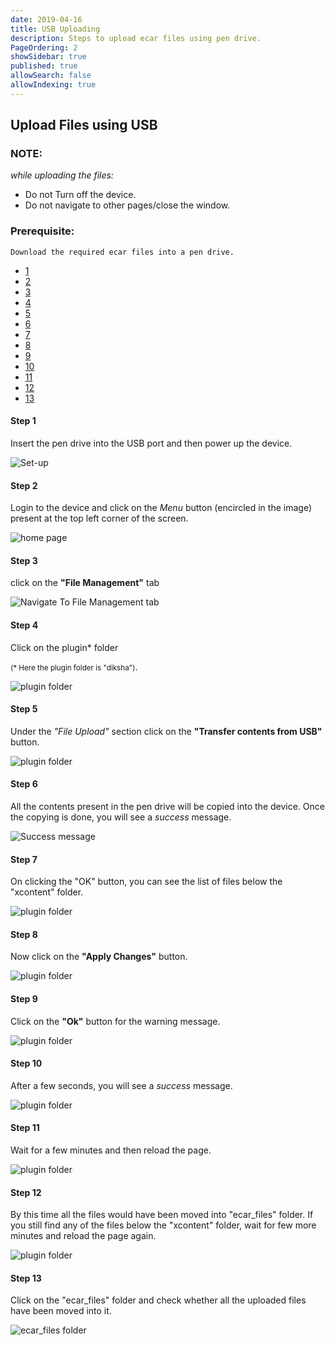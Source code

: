 ```yaml
---
date: 2019-04-16
title: USB Uploading
description: Steps to upload ecar files using pen drive.
PageOrdering: 2
showSidebar: true
published: true
allowSearch: false
allowIndexing: true
---
```

## Upload Files using USB
### NOTE:
*while uploading the files:*  
* Do not Turn off the device.   
* Do not navigate to other pages/close the window.  
  
### Prerequisite:
	Download the required ecar files into a pen drive. 
  
<html>
	<body data-spy="scroll" data-target="#myScrollspy">		
		<!-- timeline Section -->
		<div class="container timeline mt-30 mb-30">
			<div class="row">
		    	<nav class="col-sm-1 col-2 pl-30" id="myScrollspy">
		    	  	<ul class="nav nav-pills flex-column">
		    	  	  	<li class="nav-item">
		    	  	  	  <a class="nav-link active" href="#section1"><div class="timeline-badge text-center font-bold"> 1 </div></a>
		    	  	  	</li>
		    	  	  	<li class="nav-item">
		    	  	  	  <a class="nav-link" href="#section2"><div class="timeline-badge text-center font-bold"> 2 </div></a>
		    	  	  	</li>
		    	  	  	<li class="nav-item">
		    	  	  	  <a class="nav-link" href="#section3"><div class="timeline-badge text-center font-bold"> 3 </div></a>
		    	  	  	</li>
		    	  	  	<li class="nav-item">
		    	  	  	  <a class="nav-link" href="#section4"><div class="timeline-badge text-center font-bold"> 4 </div></a>
		    	  	  	</li>
						<li class="nav-item">
		    	  	  	  <a class="nav-link" href="#section5"><div 	class="timeline-badge text-center font-bold"> 5 </div></a>
		    	  	  	</li>
						<li class="nav-item">
		    	  	  	  <a class="nav-link" href="#section6"><div 	class="timeline-badge text-center font-bold"> 6 </div></a>
		    	  	  	</li>
						<li class="nav-item">
		    	  	  	  <a class="nav-link" href="#section7"><div 	class="timeline-badge text-center font-bold"> 7 </div></a>
		    	  	  	</li>
						<li class="nav-item">
		    	  	  	  <a class="nav-link" href="#section8"><div 	class="timeline-badge text-center font-bold"> 8 </div></a>
		    	  	  	</li>
						<li class="nav-item">
		    	  	  	  <a class="nav-link" href="#section9"><div 	class="timeline-badge text-center font-bold"> 9 </div></a>
		    	  	  	</li>
						<li class="nav-item">
		    	  	  	  <a class="nav-link" href="#section10"><div 		class="timeline-badge text-center font-bold"> 10 </div></a>
		    	  	  	</li>
                        <li class="nav-item">
		    	  	  	  <a class="nav-link" href="#section11"><div 		class="timeline-badge text-center font-bold"> 11 </div></a>
		    	  	  	</li>
                        <li class="nav-item">
		    	  	  	  <a class="nav-link" href="#section12"><div 		class="timeline-badge text-center font-bold"> 12 </div></a>
		    	  	  	</li>
                        <li class="nav-item">
		    	  	  	  <a class="nav-link" href="#section13"><div 		class="timeline-badge text-center font-bold"> 13 </div></a>
		    	  	  	</li>
		    	  	</ul>
		    	</nav>
		    	<div class="col-sm-11 col-10">
					<div id="section1" class="timeline-section">    
		    	    	<div class="content">
							<div class="row pt-40 ">
								<div class="col-md-4 text-left">
									<h4 class="font-bold">Step 1</h4>
									<p>Insert the pen drive into the USB port and then power up the device.</p>
								</div>
								<div class="col-md-8 text-center">
									<img src="/docs/img/filemanagement/usb/pendrive.png" class="img-fluid" alt="Set-up">
								</div>
							</div>
						</div>
	    			</div>
		    		<div id="section2" class="timeline-section">    
		    	    	<div class="content">
							<div class="row pt-40 ">
								<div class="col-md-4 text-left">
									<h4 class="font-bold">Step 2</h4>
									<p>Login to the device and click on the <i>Menu</i> button (encircled in the image) present at the top left corner of the screen.</p>
								</div>
								<div class="col-md-8 text-center">
									<img src="/docs/img/up1.png" class="img-fluid" alt="home page">
								</div>
							</div>
						</div>
	    			</div>
		    		<div id="section3" class="timeline-section"> 
		    			<div class="content">
							<div class="row pt-40">
								<div class="col-md-4 text-left">
									<h4 class="font-bold">Step 3</h4>
									<p>click on the <b>"File Management"</b> tab</p>
								</div>
								<div class="col-md-8 text-center">
									<img src="/docs/img/filemanagement/fm2.png" class="img-fluid" alt="Navigate To File Management tab">
								</div>
							</div>
						</div>
		    		</div>        
		    		<div id="section4" class="timeline-section">         
						<div class="content">
							<div class="row pt-40">
								<div class="col-md-4 text-left">
									<h4 class="font-bold">Step 4</h4>
									<p>Click on the plugin* folder</p><p><small>(* Here the plugin folder is "diksha")</small>.</p>
								</div>
								<div class="col-md-8 text-center">
									<img src="/docs/img/filemanagement/fm3.png" class="img-fluid" alt="plugin folder">
								</div>
							</div>
						</div>
		    		</div>
		    		<div id="section5" class="timeline-section">
						<div class="content">
							<div class="row pt-40">
								<div class="col-md-4 text-left">
									<h4 class="font-bold">Step 5</h4>
									<p>Under the <i>"File Upload"</i> section click on the <b>"Transfer contents from USB"</b> button.</p>
								</div>
								<div class="col-md-8 text-center">
									<img src="/docs/img/filemanagement/usb/u2.png" class="img-fluid" alt="plugin folder">
								</div>
							</div>
						</div>
		    		</div>
					<div id="section6" class="timeline-section">         
		    		    <div class="content">
							<div class="row pt-40">
								<div class="col-md-4 text-left">
									<h4 class="font-bold">Step 6</h4>
									<p>All the contents present in the pen drive will be copied into the device. Once the copying is done, you will see a <i>success</i> message.</p>
								</div>
								<div class="col-md-8 text-center">
									<img src="/docs/img/filemanagement/usb/u3.png" class="img-fluid" alt="Success message">
								</div>
							</div>
						</div>
		    		</div>
					<div id="section7" class="timeline-section">         
		    		    <div class="content">
							<div class="row pt-40">
								<div class="col-md-4 text-left">
									<h4 class="font-bold">Step 7</h4>
									<p>On clicking the "OK" button, you can see the list of files below the "xcontent" folder.</p>
								</div>
								<div class="col-md-8 text-center">
									<img src="/docs/img/filemanagement/usb/u4.png" class="img-fluid" alt="plugin folder">
								</div>
							</div>
						</div>
		    		</div>
					<div id="section8" class="timeline-section">         
		    		    <div class="content">
							<div class="row pt-40">
								<div class="col-md-4 text-left">
									<h4 class="font-bold">Step 8</h4>
									<p>Now click on the <b>"Apply Changes"</b> button.</p>
								</div>
								<div class="col-md-8 text-center">
									<img src="/docs/img/filemanagement/usb/u5.png" class="img-fluid" alt="plugin folder">
								</div>
							</div>
						</div>
		    		</div>
					<div id="section9" class="timeline-section"> 
		    		    <div class="content">
							<div class="row pt-40">
								<div class="col-md-4 text-left">
									<h4 class="font-bold">Step 9</h4>
									<p>Click on the <b>"Ok"</b> button for the warning message.</p>
								</div>
								<div class="col-md-8 text-center">
									<img src="/docs/img/filemanagement/fm9_1.png" class="img-fluid" alt="plugin folder">
								</div>
							</div>
						</div>
		    		</div>
                    <div id="section10" class="timeline-section"> 
		    		    <div class="content">
							<div class="row pt-40">
								<div class="col-md-4 text-left">
									<h4 class="font-bold">Step 10</h4>
									<p>After a few seconds, you will see a <i>success</i> message.</p>
								</div>
								<div class="col-md-8 text-center">
									<img src="/docs/img/filemanagement/fm10_1.png" class="img-fluid" alt="plugin folder">
								</div>
							</div>
						</div>
		    		</div>
                    <div id="section11" class="timeline-section"> 
		    		    <div class="content">
							<div class="row pt-40">
								<div class="col-md-4 text-left">
									<h4 class="font-bold">Step 11</h4>
									<p>Wait for a few minutes and then reload the page.</p>
								</div>
								<div class="col-md-8 text-center">
									<img src="/docs/img/filemanagement/fm11.png" class="img-fluid" alt="plugin folder">
								</div>
							</div>
						</div>
		    		</div>
                    <div id="section12" class="timeline-section"> 
		    		    <div class="content">
							<div class="row pt-40">
								<div class="col-md-4 text-left">
									<h4 class="font-bold">Step 12</h4>
									<p>By this time all the files would have been moved into "ecar_files" folder. If you still find any of the files below the "xcontent" folder, wait for few more minutes and reload the page again.</p>
								</div>
								<div class="col-md-8 text-center">
									<img src="/docs/img/filemanagement/fm12.png" class="img-fluid" alt="plugin folder">
								</div>
							</div>
						</div>
		    		</div>
                    <div id="section13" class="timeline-section"> 
		    		    <div class="content">
							<div class="row pt-40">
								<div class="col-md-4 text-left">
									<h4 class="font-bold">Step 13</h4>
									<p>Click on the "ecar_files" folder and check whether all the uploaded files have been moved into it.</p>
								</div>
								<div class="col-md-8 text-center">
									<img src="/docs/img/filemanagement/usb/u13.png" class="img-fluid" alt="ecar_files folder">
								</div>
							</div>
						</div>
		    		</div>
				</div>
			</div>
		</div>
		<!-- /timeline Section -->
	</body>
</html>

